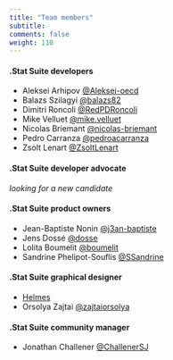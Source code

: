```yaml
---
title: "Team members"
subtitle: 
comments: false
weight: 110
---
```


#### .Stat Suite developers
- Aleksei Arhipov [@Aleksei-oecd](https://gitlab.com/aleksei-oecd)
- Balazs Szilagyi [@balazs82](https://gitlab.com/balazs82)
- Dimitri Roncoli [@RedPDRoncoli](https://gitlab.com/RedPDRoncoli)
- Mike Velluet [@mike.velluet](https://gitlab.com/mike.velluet)
- Nicolas Briemant [@nicolas-briemant](https://gitlab.com/nicolas-briemant)
- Pedro Carranza [@pedroacarranza](https://gitlab.com/pedroacarranza)
- Zsolt Lenart [@ZsoltLenart](https://gitlab.com/ZsoltLenart)

#### .Stat Suite developer advocate
*looking for a new candidate*

#### .Stat Suite product owners
- Jean-Baptiste Nonin [@j3an-baptiste](https://gitlab.com/j3an-baptiste)
- Jens Dossé [@dosse](https://gitlab.com/dosse)
- Lolita Boumelit [@boumelit](https://gitlab.com/boumelit)
- Sandrine Phelipot-Souflis [@SSandrine](https://gitlab.com/SSandrine)

#### .Stat Suite graphical designer
- [Helmes](https://www.helmes.com/)
- Orsolya Zajtai [@zajtaiorsolya](https://gitlab.com/zajtaiorsolya)

#### .Stat Suite community manager
- Jonathan Challener [@ChallenerSJ](https://gitlab.com/ChallenerSJ)
